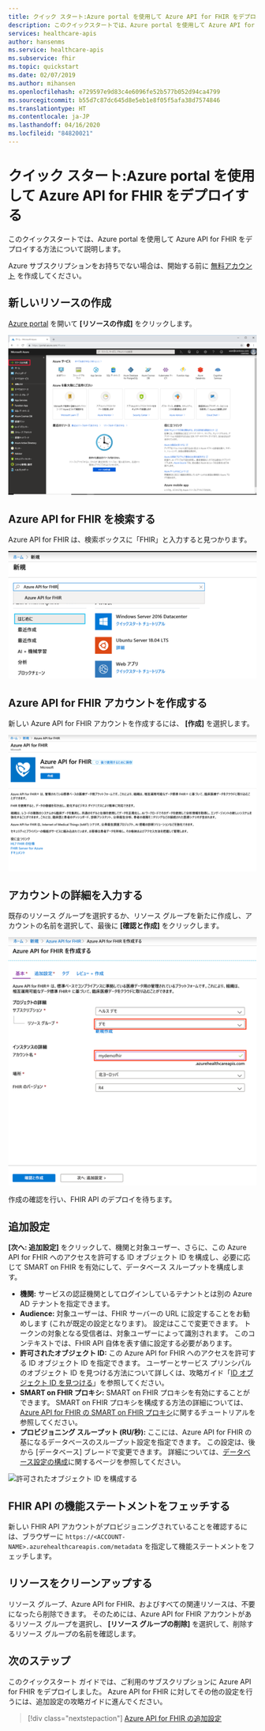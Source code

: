 ```yaml
---
title: クイック スタート:Azure portal を使用して Azure API for FHIR をデプロイする
description: このクイックスタートでは、Azure portal を使用して Azure API for FHIR をデプロイし、設定を構成する方法について説明します。
services: healthcare-apis
author: hansenms
ms.service: healthcare-apis
ms.subservice: fhir
ms.topic: quickstart
ms.date: 02/07/2019
ms.author: mihansen
ms.openlocfilehash: e729597e9d83c4e6096fe52b577b052d94ca4799
ms.sourcegitcommit: b55d7c87dc645d8e5eb1e8f05f5afa38d7574846
ms.translationtype: HT
ms.contentlocale: ja-JP
ms.lasthandoff: 04/16/2020
ms.locfileid: "84820021"
---
```

# <a name="quickstart-deploy-azure-api-for-fhir-using-azure-portal"></a>クイック スタート:Azure portal を使用して Azure API for FHIR をデプロイする

このクイックスタートでは、Azure portal を使用して Azure API for FHIR をデプロイする方法について説明します。

Azure サブスクリプションをお持ちでない場合は、開始する前に [無料アカウント](https://azure.microsoft.com/free/?WT.mc_id=A261C142F) を作成してください。

## <a name="create-new-resource"></a>新しいリソースの作成

[Azure portal](https://portal.azure.com) を開いて **[リソースの作成]** をクリックします。

![リソースの作成](media/quickstart-paas-portal/portal-create-resource.png)

## <a name="search-for-azure-api-for-fhir"></a>Azure API for FHIR を検索する

Azure API for FHIR は、検索ボックスに「FHIR」と入力すると見つかります。

![医療 API を検索する](media/quickstart-paas-portal/portal-search-healthcare-apis.png)

## <a name="create-azure-api-for-fhir-account"></a>Azure API for FHIR アカウントを作成する

新しい Azure API for FHIR アカウントを作成するには、 **[作成]** を選択します。

![Azure API for FHIR アカウントを作成する](media/quickstart-paas-portal/portal-create-healthcare-apis.png)

## <a name="enter-account-details"></a>アカウントの詳細を入力する

既存のリソース グループを選択するか、リソース グループを新たに作成し、アカウントの名前を選択して、最後に **[確認と作成]** をクリックします。

![新しい医療 API の詳細](media/quickstart-paas-portal/portal-new-healthcareapi-details.png)

作成の確認を行い、FHIR API のデプロイを待ちます。

## <a name="additional-settings"></a>追加設定

**[次へ: 追加設定]** をクリックして、機関と対象ユーザー、さらに、この Azure API for FHIR へのアクセスを許可する ID オブジェクト ID を構成し、必要に応じて SMART on FHIR を有効にして、データベース スループットを構成します。

- **機関:** サービスの認証機関としてログインしているテナントとは別の Azure AD テナントを指定できます。
- **Audience:** 対象ユーザーは、FHIR サーバーの URL に設定することをお勧めします (これが既定の設定となります)。 設定はここで変更できます。 トークンの対象となる受信者は、対象ユーザーによって識別されます。 このコンテキストでは、FHIR API 自体を表す値に設定する必要があります。
- **許可されたオブジェクト ID:** この Azure API for FHIR へのアクセスを許可する ID オブジェクト ID を指定できます。 ユーザーとサービス プリンシパルのオブジェクト ID を見つける方法について詳しくは、攻略ガイド「[ID オブジェクト ID を見つける](find-identity-object-ids.md)」を参照してください。  
- **SMART on FHIR プロキシ:** SMART on FHIR プロキシを有効にすることができます。 SMART on FHIR プロキシを構成する方法の詳細については、[Azure API for FHIR の SMART on FHIR プロキシ](https://docs.microsoft.com/azure/healthcare-apis/use-smart-on-fhir-proxy)に関するチュートリアルを参照してください。  
- **プロビジョニング スループット (RU/秒):** ここには、Azure API for FHIR の基になるデータベースのスループット設定を指定できます。 この設定は、後から [データベース] ブレードで変更できます。 詳細については、[データベース設定の構成](configure-database.md)に関するページを参照してください。


![許可されたオブジェクト ID を構成する](media/quickstart-paas-portal/configure-audience.png)

## <a name="fetch-fhir-api-capability-statement"></a>FHIR API の機能ステートメントをフェッチする

新しい FHIR API アカウントがプロビジョニングされていることを確認するには、ブラウザーに `https://<ACCOUNT-NAME>.azurehealthcareapis.com/metadata` を指定して機能ステートメントをフェッチします。

## <a name="clean-up-resources"></a>リソースをクリーンアップする

リソース グループ、Azure API for FHIR、およびすべての関連リソースは、不要になったら削除できます。 そのためには、Azure API for FHIR アカウントがあるリソース グループを選択し、 **[リソース グループの削除]** を選択して、削除するリソース グループの名前を確認します。

## <a name="next-steps"></a>次のステップ

このクイックスタート ガイドでは、ご利用のサブスクリプションに Azure API for FHIR をデプロイしました。 Azure API for FHIR に対してその他の設定を行うには、追加設定の攻略ガイドに進んでください。

>[!div class="nextstepaction"]
>[Azure API for FHIR の追加設定](azure-api-for-fhir-additional-settings.md)
